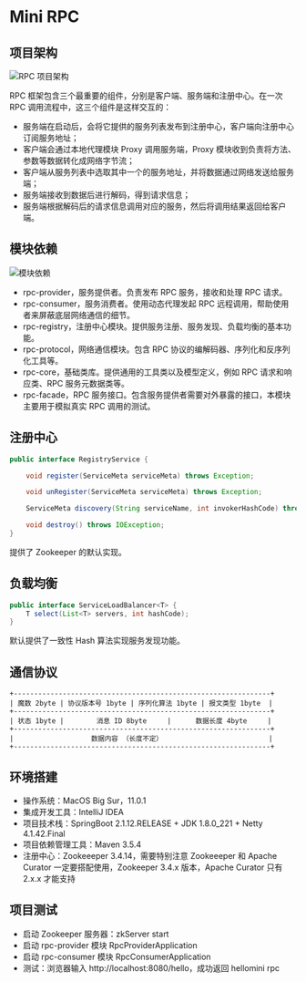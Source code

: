 # Mini RPC

## 项目架构

![RPC 项目架构](rpc_arch.png)

RPC 框架包含三个最重要的组件，分别是客户端、服务端和注册中心。在一次 RPC 调用流程中，这三个组件是这样交互的：

- 服务端在启动后，会将它提供的服务列表发布到注册中心，客户端向注册中心订阅服务地址；
- 客户端会通过本地代理模块 Proxy 调用服务端，Proxy 模块收到负责将方法、参数等数据转化成网络字节流；
- 客户端从服务列表中选取其中一个的服务地址，并将数据通过网络发送给服务端；
- 服务端接收到数据后进行解码，得到请求信息；
- 服务端根据解码后的请求信息调用对应的服务，然后将调用结果返回给客户端。

## 模块依赖

![模块依赖](module_dependency.png)

- rpc-provider，服务提供者。负责发布 RPC 服务，接收和处理 RPC 请求。
- rpc-consumer，服务消费者。使用动态代理发起 RPC 远程调用，帮助使用者来屏蔽底层网络通信的细节。
- rpc-registry，注册中心模块。提供服务注册、服务发现、负载均衡的基本功能。
- rpc-protocol，网络通信模块。包含 RPC 协议的编解码器、序列化和反序列化工具等。
- rpc-core，基础类库。提供通用的工具类以及模型定义，例如 RPC 请求和响应类、RPC 服务元数据类等。
- rpc-facade，RPC 服务接口。包含服务提供者需要对外暴露的接口，本模块主要用于模拟真实 RPC 调用的测试。

## 注册中心

```java
public interface RegistryService {

    void register(ServiceMeta serviceMeta) throws Exception;

    void unRegister(ServiceMeta serviceMeta) throws Exception;

    ServiceMeta discovery(String serviceName, int invokerHashCode) throws Exception;

    void destroy() throws IOException;
}
```

提供了 Zookeeper 的默认实现。

## 负载均衡

```java
public interface ServiceLoadBalancer<T> {
    T select(List<T> servers, int hashCode);
}
```

默认提供了一致性 Hash 算法实现服务发现功能。

## 通信协议

```
+---------------------------------------------------------------+
| 魔数 2byte | 协议版本号 1byte | 序列化算法 1byte | 报文类型 1byte  |
+---------------------------------------------------------------+
| 状态 1byte |        消息 ID 8byte     |      数据长度 4byte     |
+---------------------------------------------------------------+
|                   数据内容 （长度不定）                          |
+---------------------------------------------------------------+
```

## 环境搭建

- 操作系统：MacOS Big Sur，11.0.1
- 集成开发工具：IntelliJ IDEA
- 项目技术栈：SpringBoot 2.1.12.RELEASE + JDK 1.8.0_221 + Netty 4.1.42.Final
- 项目依赖管理工具：Maven 3.5.4
- 注册中心：Zookeeeper 3.4.14，需要特别注意 Zookeeeper 和 Apache Curator 一定要搭配使用，Zookeeper 3.4.x 版本，Apache Curator 只有 2.x.x 才能支持

## 项目测试

- 启动 Zookeeper 服务器：zkServer start
- 启动 rpc-provider 模块 RpcProviderApplication
- 启动 rpc-consumer 模块 RpcConsumerApplication
- 测试：浏览器输入 http://localhost:8080/hello，成功返回 hellomini rpc


